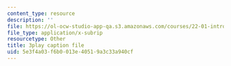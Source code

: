 ```yaml
---
content_type: resource
description: ''
file: https://ol-ocw-studio-app-qa.s3.amazonaws.com/courses/22-01-introduction-to-nuclear-engineering-and-ionizing-radiation-fall-2016/5e3f4a03f6b0013e40519a3c33a940cf_9uqKU5ZDwfM.srt
file_type: application/x-subrip
resourcetype: Other
title: 3play caption file
uid: 5e3f4a03-f6b0-013e-4051-9a3c33a940cf
---
```

